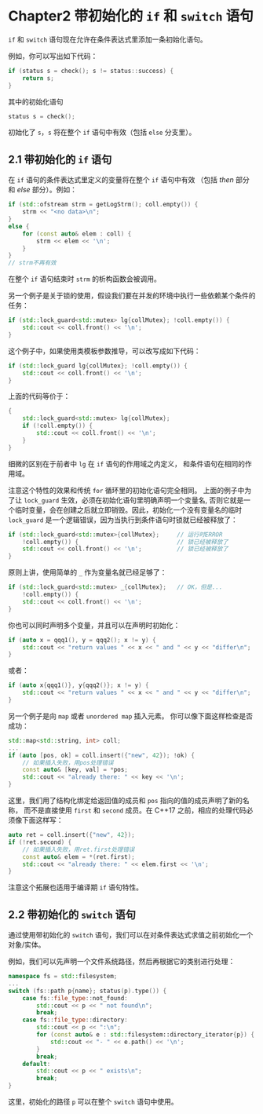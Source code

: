 # Chapter2 带初始化的 `if` 和 `switch` 语句

`if` 和 `switch` 语句现在允许在条件表达式里添加一条初始化语句。

例如，你可以写出如下代码：

```cpp
if (status s = check(); s != status::success) {
    return s;
}
```

其中的初始化语句

```cpp
status s = check();
```

初始化了 `s`，`s` 将在整个 `if` 语句中有效（包括 `else` 分支里）。

## 2.1 带初始化的 `if` 语句

在 `if` 语句的条件表达式里定义的变量将在整个 `if` 语句中有效 （包括 *then* 部分和 *else* 部分）。例如：

```cpp
if (std::ofstream strm = getLogStrm(); coll.empty()) {
    strm << "<no data>\n";
}
else {
    for (const auto& elem : coll) {
        strm << elem << '\n';
    }
}
// strm不再有效
```

在整个 `if` 语句结束时 `strm` 的析构函数会被调用。

另一个例子是关于锁的使用，假设我们要在并发的环境中执行一些依赖某个条件的任务：

```cpp
if (std::lock_guard<std::mutex> lg{collMutex}; !coll.empty()) {
    std::cout << coll.front() << '\n';
}
```

这个例子中，如果使用类模板参数推导，可以改写成如下代码：

```cpp
if (std::lock_guard lg{collMutex}; !coll.empty()) {
    std::cout << coll.front() << '\n';
}
```

上面的代码等价于：

```cpp
{
    std::lock_guard<std::mutex> lg{collMutex};
    if (!coll.empty()) {
        std::cout << coll.front() << '\n';
    }
}
```

细微的区别在于前者中 `lg` 在 `if` 语句的作用域之内定义， 和条件语句在相同的作用域。

注意这个特性的效果和传统 `for` 循环里的初始化语句完全相同。 上面的例子中为了让 `lock_guard` 生效，必须在初始化语句里明确声明一个变量名, 否则它就是一个临时变量，会在创建之后就立即销毁。因此，初始化一个没有变量名的临时 `lock_guard` 是一个逻辑错误，因为当执行到条件语句时锁就已经被释放了：

```cpp
if (std::lock_guard<std::mutex>{collMutex};     // 运行时ERROR
    !coll.empty()) {                            // 锁已经被释放了
    std::cout << coll.front() << '\n';          // 锁已经被释放了
}
```

原则上讲，使用简单的 `_` 作为变量名就已经足够了：

```cpp
if (std::lock_guard<std::mutex> _{collMutex};   // OK，但是...
    !coll.empty()) {
    std::cout << coll.front() << '\n';
}
```

你也可以同时声明多个变量，并且可以在声明时初始化：

```cpp
if (auto x = qqq1(), y = qqq2(); x != y) {
    std::cout << "return values " << x << " and " << y << "differ\n";
}
```

或者：

```cpp
if (auto x{qqq1()}, y{qqq2()}; x != y) {
    std::cout << "return values " << x << " and " << y << "differ\n";
}
```

另一个例子是向 `map` 或者 `unordered map` 插入元素。 你可以像下面这样检查是否成功：

```cpp
std::map<std::string, int> coll;
...
if (auto [pos, ok] = coll.insert({"new", 42}); !ok) {
    // 如果插入失败，用pos处理错误
    const auto& [key, val] = *pos;
    std::cout << "already there: " << key << '\n';
}
```

这里，我们用了结构化绑定给返回值的成员和 `pos` 指向的值的成员声明了新的名称， 而不是直接使用 `first` 和 `second` 成员。在 C++17 之前，相应的处理代码必须像下面这样写：

```cpp
auto ret = coll.insert({"new", 42});
if (!ret.second) {
    // 如果插入失败，用ret.first处理错误
    const auto& elem = *(ret.first);
    std::cout << "already there: " << elem.first << '\n';
}
```

注意这个拓展也适用于编译期 `if` 语句特性。

## 2.2 带初始化的 `switch` 语句

通过使用带初始化的 `switch` 语句，我们可以在对条件表达式求值之前初始化一个对象/实体。

例如，我们可以先声明一个文件系统路径，然后再根据它的类别进行处理：

```cpp
namespace fs = std::filesystem;
...
switch (fs::path p{name}; status(p).type()) {
    case fs::file_type::not_found:
        std::cout << p << " not found\n";
        break;
    case fs::file_type::directory:
        std::cout << p << ":\n";
        for (const auto& e : std::filesystem::directory_iterator{p}) {
            std::cout << "- " << e.path() << '\n';
        }
        break;
    default:
        std::cout << p << " exists\n";
        break;
}
```

这里，初始化的路径 `p` 可以在整个 `switch` 语句中使用。

